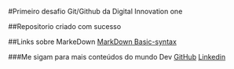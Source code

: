#Primeiro desafio Git/Github da Digital Innovation one 

##Repositorio criado com sucesso 

##Links sobre MarkeDown
[MarkDown Basic-syntax](https://www.markdownguide.org/basic-syntax/)

###Me sigam para mais conteúdos do mundo Dev
[GitHub](www.github.com/Norton29)
[Linkedin](https://www.linkedin.com/in/norton-ferreira-fernandes-b00768110/)

